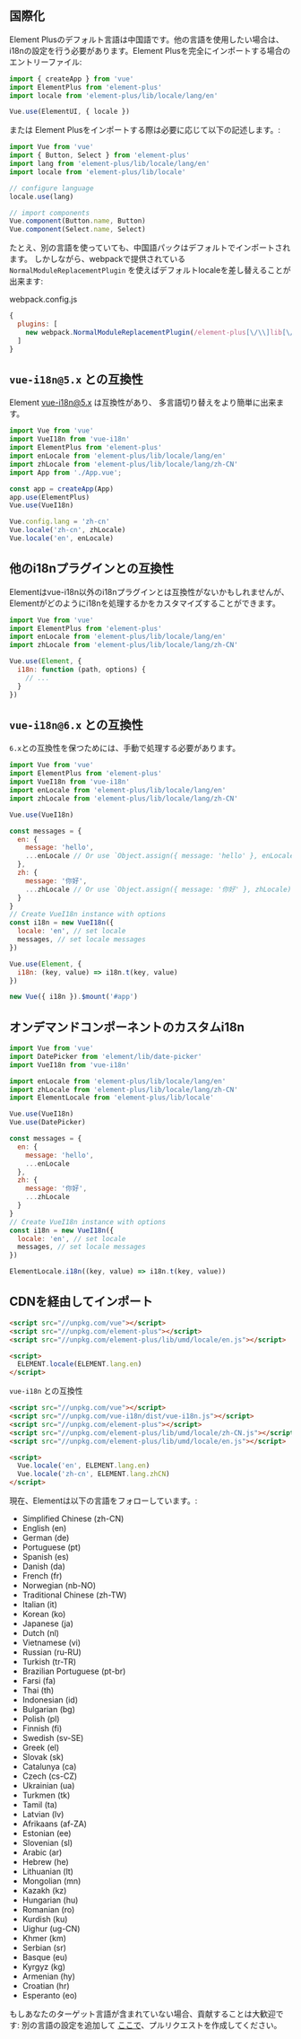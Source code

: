 ## 国際化

Element Plusのデフォルト言語は中国語です。他の言語を使用したい場合は、i18nの設定を行う必要があります。Element Plusを完全にインポートする場合のエントリーファイル:

```javascript
import { createApp } from 'vue'
import ElementPlus from 'element-plus'
import locale from 'element-plus/lib/locale/lang/en'

Vue.use(ElementUI, { locale })
```

または Element Plusをインポートする際は必要に応じて以下の記述します。:

```javascript
import Vue from 'vue'
import { Button, Select } from 'element-plus'
import lang from 'element-plus/lib/locale/lang/en'
import locale from 'element-plus/lib/locale'

// configure language
locale.use(lang)

// import components
Vue.component(Button.name, Button)
Vue.component(Select.name, Select)
```

たとえ、別の言語を使っていても、中国語パックはデフォルトでインポートされます。 しかしながら、webpackで提供されている `NormalModuleReplacementPlugin` を使えばデフォルトlocaleを差し替えることが出来ます:

webpack.config.js
```javascript
{
  plugins: [
    new webpack.NormalModuleReplacementPlugin(/element-plus[\/\\]lib[\/\\]locale[\/\\]lang[\/\\]zh-CN/, 'element-plus/lib/locale/lang/en')
  ]
}
```

## `vue-i18n@5.x` との互換性

Element  [vue-i18n@5.x](https://github.com/kazupon/vue-i18n) は互換性があり、 多言語切り替えをより簡単に出来ます。

```javascript
import Vue from 'vue'
import VueI18n from 'vue-i18n'
import ElementPlus from 'element-plus'
import enLocale from 'element-plus/lib/locale/lang/en'
import zhLocale from 'element-plus/lib/locale/lang/zh-CN'
import App from './App.vue';

const app = createApp(App)
app.use(ElementPlus)
Vue.use(VueI18n)

Vue.config.lang = 'zh-cn'
Vue.locale('zh-cn', zhLocale)
Vue.locale('en', enLocale)
```

## 他のi18nプラグインとの互換性
Elementはvue-i18n以外のi18nプラグインとは互換性がないかもしれませんが、Elementがどのようにi18nを処理するかをカスタマイズすることができます。

```javascript
import Vue from 'vue'
import ElementPlus from 'element-plus'
import enLocale from 'element-plus/lib/locale/lang/en'
import zhLocale from 'element-plus/lib/locale/lang/zh-CN'

Vue.use(Element, {
  i18n: function (path, options) {
    // ...
  }
})
```

## `vue-i18n@6.x` との互換性

`6.x`との互換性を保つためには、手動で処理する必要があります。

```javascript
import Vue from 'vue'
import ElementPlus from 'element-plus'
import VueI18n from 'vue-i18n'
import enLocale from 'element-plus/lib/locale/lang/en'
import zhLocale from 'element-plus/lib/locale/lang/zh-CN'

Vue.use(VueI18n)

const messages = {
  en: {
    message: 'hello',
    ...enLocale // Or use `Object.assign({ message: 'hello' }, enLocale)`
  },
  zh: {
    message: '你好',
    ...zhLocale // Or use `Object.assign({ message: '你好' }, zhLocale)`
  }
}
// Create VueI18n instance with options
const i18n = new VueI18n({
  locale: 'en', // set locale
  messages, // set locale messages
})

Vue.use(Element, {
  i18n: (key, value) => i18n.t(key, value)
})

new Vue({ i18n }).$mount('#app')
```

## オンデマンドコンポーネントのカスタムi18n

```js
import Vue from 'vue'
import DatePicker from 'element/lib/date-picker'
import VueI18n from 'vue-i18n'

import enLocale from 'element-plus/lib/locale/lang/en'
import zhLocale from 'element-plus/lib/locale/lang/zh-CN'
import ElementLocale from 'element-plus/lib/locale'

Vue.use(VueI18n)
Vue.use(DatePicker)

const messages = {
  en: {
    message: 'hello',
    ...enLocale
  },
  zh: {
    message: '你好',
    ...zhLocale
  }
}
// Create VueI18n instance with options
const i18n = new VueI18n({
  locale: 'en', // set locale
  messages, // set locale messages
})

ElementLocale.i18n((key, value) => i18n.t(key, value))
```

## CDNを経由してインポート

```html
<script src="//unpkg.com/vue"></script>
<script src="//unpkg.com/element-plus"></script>
<script src="//unpkg.com/element-plus/lib/umd/locale/en.js"></script>

<script>
  ELEMENT.locale(ELEMENT.lang.en)
</script>
```

`vue-i18n` との互換性

```html
<script src="//unpkg.com/vue"></script>
<script src="//unpkg.com/vue-i18n/dist/vue-i18n.js"></script>
<script src="//unpkg.com/element-plus"></script>
<script src="//unpkg.com/element-plus/lib/umd/locale/zh-CN.js"></script>
<script src="//unpkg.com/element-plus/lib/umd/locale/en.js"></script>

<script>
  Vue.locale('en', ELEMENT.lang.en)
  Vue.locale('zh-cn', ELEMENT.lang.zhCN)
</script>
```

現在、Elementは以下の言語をフォローしています。:
<ul class="language-list">
  <li>Simplified Chinese (zh-CN)</li>
  <li>English (en)</li>
  <li>German (de)</li>
  <li>Portuguese (pt)</li>
  <li>Spanish (es)</li>
  <li>Danish (da)</li>
  <li>French (fr)</li>
  <li>Norwegian (nb-NO)</li>
  <li>Traditional Chinese (zh-TW)</li>
  <li>Italian (it)</li>
  <li>Korean (ko)</li>
  <li>Japanese (ja)</li>
  <li>Dutch (nl)</li>
  <li>Vietnamese (vi)</li>
  <li>Russian (ru-RU)</li>
  <li>Turkish (tr-TR)</li>
  <li>Brazilian Portuguese (pt-br)</li>
  <li>Farsi (fa)</li>
  <li>Thai (th)</li>
  <li>Indonesian (id)</li>
  <li>Bulgarian (bg)</li>
  <li>Polish (pl)</li>
  <li>Finnish (fi)</li>
  <li>Swedish (sv-SE)</li>
  <li>Greek (el)</li>
  <li>Slovak (sk)</li>
  <li>Catalunya (ca)</li>
  <li>Czech (cs-CZ)</li>
  <li>Ukrainian (ua)</li>
  <li>Turkmen (tk)</li>
  <li>Tamil (ta)</li>
  <li>Latvian (lv)</li>
  <li>Afrikaans (af-ZA)</li>
  <li>Estonian (ee)</li>
  <li>Slovenian (sl)</li>
  <li>Arabic (ar)</li>
  <li>Hebrew (he)</li>
  <li>Lithuanian (lt)</li>
  <li>Mongolian (mn)</li>
  <li>Kazakh (kz)</li>
  <li>Hungarian (hu)</li>
  <li>Romanian (ro)</li>
  <li>Kurdish (ku)</li>
  <li>Uighur (ug-CN)</li>
  <li>Khmer (km)</li>
  <li>Serbian (sr)</li>
  <li>Basque (eu)</li>
  <li>Kyrgyz (kg)</li>
  <li>Armenian (hy)</li>
  <li>Croatian (hr)</li>
  <li>Esperanto (eo)</li>
</ul>

もしあなたのターゲット言語が含まれていない場合、貢献することは大歓迎です: 別の言語の設定を追加して [ここで](https://github.com/ElemeFE/element/tree/dev/src/locale/lang)、プルリクエストを作成してください。

